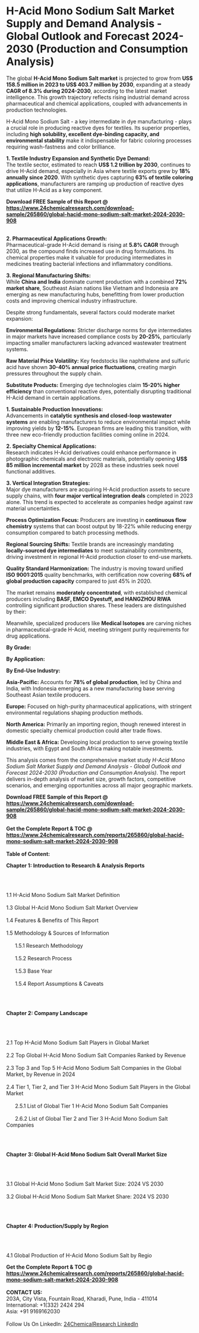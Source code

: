 <h1>H-Acid Mono Sodium Salt Market Supply and Demand Analysis - Global Outlook and Forecast 2024-2030 (Production and Consumption Analysis)</h1><p>The global <strong>H-Acid Mono Sodium Salt market</strong> is projected to grow from <strong>US$ 158.5 million in 2023 to US$ 403.7 million by 2030</strong>, expanding at a steady <strong>CAGR of 8.3% during 2024-2030</strong>, according to the latest market intelligence. This growth trajectory reflects rising industrial demand across pharmaceutical and chemical applications, coupled with advancements in production technologies.</p><p>H-Acid Mono Sodium Salt - a key intermediate in dye manufacturing - plays a crucial role in producing reactive dyes for textiles. Its superior properties, including <strong>high solubility, excellent dye-binding capacity, and environmental stability</strong> make it indispensable for fabric coloring processes requiring wash-fastness and color brilliance.</p><p><strong>1. Textile Industry Expansion and Synthetic Dye Demand:</strong><br>
The textile sector, estimated to reach <strong>US$ 1.2 trillion by 2030</strong>, continues to drive H-Acid demand, especially in Asia where textile exports grew by <strong>18% annually since 2020</strong>. With synthetic dyes capturing <strong>63% of textile coloring applications</strong>, manufacturers are ramping up production of reactive dyes that utilize H-Acid as a key component.</p><div><b>Download FREE Sample of this Report @ 
            <a href="https://www.24chemicalresearch.com/download-sample/265860/global-hacid-mono-sodium-salt-market-2024-2030-908">
            https://www.24chemicalresearch.com/download-sample/265860/global-hacid-mono-sodium-salt-market-2024-2030-908</a></b></div><br><p><strong>2. Pharmaceutical Applications Growth:</strong><br>
Pharmaceutical-grade H-Acid demand is rising at <strong>5.8% CAGR</strong> through 2030, as the compound finds increased use in drug formulations. Its chemical properties make it valuable for producing intermediates in medicines treating bacterial infections and inflammatory conditions.</p><p><strong>3. Regional Manufacturing Shifts:</strong><br>
While <strong>China and India</strong> dominate current production with a combined <strong>72% market share</strong>, Southeast Asian nations like Vietnam and Indonesia are emerging as new manufacturing hubs, benefitting from lower production costs and improving chemical industry infrastructure.</p><p>Despite strong fundamentals, several factors could moderate market expansion:</p><p><strong>Environmental Regulations:</strong> Stricter discharge norms for dye intermediates in major markets have increased compliance costs by <strong>20-25%</strong>, particularly impacting smaller manufacturers lacking advanced wastewater treatment systems.</p><p><strong>Raw Material Price Volatility:</strong> Key feedstocks like naphthalene and sulfuric acid have shown <strong>30-40% annual price fluctuations</strong>, creating margin pressures throughout the supply chain.</p><p><strong>Substitute Products:</strong> Emerging dye technologies claim <strong>15-20% higher efficiency</strong> than conventional reactive dyes, potentially disrupting traditional H-Acid demand in certain applications.</p><p><strong>1. Sustainable Production Innovations:</strong><br>
Advancements in <strong>catalytic synthesis and closed-loop wastewater systems</strong> are enabling manufacturers to reduce environmental impact while improving yields by <strong>12-15%</strong>. European firms are leading this transition, with three new eco-friendly production facilities coming online in 2024.</p><p><strong>2. Specialty Chemical Applications:</strong><br>
Research indicates H-Acid derivatives could enhance performance in photographic chemicals and electronic materials, potentially opening <strong>US$ 85 million incremental market</strong> by 2028 as these industries seek novel functional additives.</p><p><strong>3. Vertical Integration Strategies:</strong><br>
Major dye manufacturers are acquiring H-Acid production assets to secure supply chains, with <strong>four major vertical integration deals</strong> completed in 2023 alone. This trend is expected to accelerate as companies hedge against raw material uncertainties.</p><p><strong>Process Optimization Focus:</strong> Producers are investing in <strong>continuous flow chemistry</strong> systems that can boost output by 18-22% while reducing energy consumption compared to batch processing methods.</p><p><strong>Regional Sourcing Shifts:</strong> Textile brands are increasingly mandating <strong>locally-sourced dye intermediates</strong> to meet sustainability commitments, driving investment in regional H-Acid production closer to end-use markets.</p><p><strong>Quality Standard Harmonization:</strong> The industry is moving toward unified <strong>ISO 9001:2015</strong> quality benchmarks, with certification now covering <strong>68% of global production capacity</strong> compared to just 45% in 2020.</p><p>The market remains <strong>moderately concentrated</strong>, with established chemical producers including <strong>BASF, EMCO Dyestuff, and HANGZHOU RIWA</strong> controlling significant production shares. These leaders are distinguished by their:</p><p>Meanwhile, specialized producers like <strong>Medical Isotopes</strong> are carving niches in pharmaceutical-grade H-Acid, meeting stringent purity requirements for drug applications.</p><p><strong>By Grade:</strong></p><p><strong>By Application:</strong></p><p><strong>By End-Use Industry:</strong></p><p><strong>Asia-Pacific:</strong> Accounts for <strong>78% of global production</strong>, led by China and India, with Indonesia emerging as a new manufacturing base serving Southeast Asian textile producers.</p><p><strong>Europe:</strong> Focused on high-purity pharmaceutical applications, with stringent environmental regulations shaping production methods.</p><p><strong>North America:</strong> Primarily an importing region, though renewed interest in domestic specialty chemical production could alter trade flows.</p><p><strong>Middle East &amp; Africa:</strong> Developing local production to serve growing textile industries, with Egypt and South Africa making notable investments.</p><p>This analysis comes from the comprehensive market study <em>H-Acid Mono Sodium Salt Market Supply and Demand Analysis - Global Outlook and Forecast 2024-2030 (Production and Consumption Analysis)</em>. The report delivers in-depth analysis of market size, growth factors, competitive scenarios, and emerging opportunities across all major geographic markets.</p><div><b>Download FREE Sample of this Report @ 
            <a href="https://www.24chemicalresearch.com/download-sample/265860/global-hacid-mono-sodium-salt-market-2024-2030-908">
            https://www.24chemicalresearch.com/download-sample/265860/global-hacid-mono-sodium-salt-market-2024-2030-908</a></b></div><br><div><b>Get the Complete Report & TOC @ 
            <a href="https://www.24chemicalresearch.com/reports/265860/global-hacid-mono-sodium-salt-market-2024-2030-908">
            https://www.24chemicalresearch.com/reports/265860/global-hacid-mono-sodium-salt-market-2024-2030-908</a></b></div><br>
            <b>Table of Content:</b><p><p><strong>Chapter 1: Introduction to Research &amp; Analysis Reports</strong></p><br />
<br />
<p>1.1 H-Acid Mono Sodium Salt  Market Definition<br /><br />
1.3 Global H-Acid Mono Sodium Salt  Market Overview<br /><br />
1.4 Features &amp; Benefits of This Report<br /><br />
1.5 Methodology &amp; Sources of Information<br /><br />
&nbsp;&nbsp;&nbsp;&nbsp;&nbsp; 1.5.1 Research Methodology<br /><br />
&nbsp;&nbsp;&nbsp;&nbsp;&nbsp; 1.5.2 Research Process<br /><br />
&nbsp;&nbsp;&nbsp;&nbsp;&nbsp; 1.5.3 Base Year<br /><br />
&nbsp;&nbsp;&nbsp;&nbsp;&nbsp; 1.5.4 Report Assumptions &amp; Caveats</p><br />
<br />
<p><strong>Chapter 2: Company Landscape</strong></p><br />
<br />
<p>2.1 Top H-Acid Mono Sodium Salt  Players in Global Market<br /><br />
2.2 Top Global H-Acid Mono Sodium Salt  Companies Ranked by Revenue<br /><br />
2.3 Top 3 and Top 5 H-Acid Mono Sodium Salt  Companies in the Global Market, by Revenue in 2024<br /><br />
2.4 Tier 1, Tier 2, and Tier 3 H-Acid Mono Sodium Salt  Players in the Global Market<br /><br />
&nbsp;&nbsp;&nbsp;&nbsp;&nbsp; 2.5.1 List of Global Tier 1 H-Acid Mono Sodium Salt  Companies<br /><br />
&nbsp;&nbsp;&nbsp;&nbsp;&nbsp; 2.6.2 List of Global Tier 2 and Tier 3 H-Acid Mono Sodium Salt  Companies</p><br />
<br />
<p><strong>Chapter 3: Global H-Acid Mono Sodium Salt  Overall Market Size</strong></p><br />
<br />
<p>3.1 Global H-Acid Mono Sodium Salt  Market Size: 2024 VS 2030<br /><br />
3.2 Global H-Acid Mono Sodium Salt  Market Share: 2024 VS 2030</p><br />
<br />
<p><strong>Chapter 4: Production/Supply by Region</strong></p><br />
<br />
<p>4.1 Global Production of H-Acid Mono Sodium Salt  by Regio</p><div><b>Get the Complete Report & TOC @ 
            <a href="https://www.24chemicalresearch.com/reports/265860/global-hacid-mono-sodium-salt-market-2024-2030-908">
            https://www.24chemicalresearch.com/reports/265860/global-hacid-mono-sodium-salt-market-2024-2030-908</a></b></div><br><b>CONTACT US:</b><br>
            203A, City Vista, Fountain Road, Kharadi, Pune, India - 411014<br>
            International: +1(332) 2424 294<br>
            Asia: +91 9169162030 <br><br>
            Follow Us On LinkedIn: <a href="https://www.linkedin.com/company/24chemicalresearch/">24ChemicalResearch LinkedIn</a>